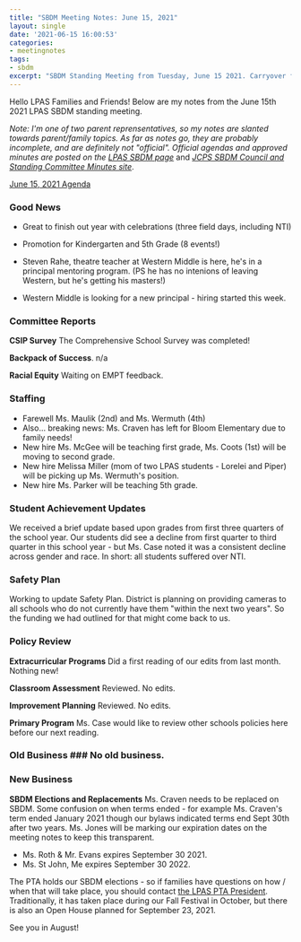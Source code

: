 ```yaml
---
title: "SBDM Meeting Notes: June 15, 2021"
layout: single
date: '2021-06-15 16:00:53'
categories:
- meetingnotes
tags:
- sbdm
excerpt: "SBDM Standing Meeting from Tuesday, June 15 2021. Carryover funds, the school survey is out now, extracurricular program policy review."
---
```


Hello LPAS Families and Friends! Below are my notes from the June 15th 2021 LPAS SBDM standing meeting. 

*Note: I'm one of two parent reprensentatives, so my notes are slanted towards parent/family topics. As far as notes go, they are probably incomplete, and are definitely not "official". Official agendas and approved minutes are posted on the* [*LPAS SBDM page*](http://lincoln.jefferson.kyschools.us/groups/14915/site_based_decision_making_council_sbdm/sbdm) and [*JCPS SBDM Council and Standing Committee Minutes site*](https://sppublic.jefferson.kyschools.us/sbdm/SitePages/Home.aspx).

[June 15, 2021 Agenda](https://drive.google.com/file/d/1gcGvYP9E-iWbxUSEpy631IItdcUmEV8e/view?usp=sharing)

### Good News ###
- Great to finish out year with celebrations (three field days, including NTI)
- Promotion for Kindergarten and 5th Grade (8 events!)

- Steven Rahe, theatre teacher at Western Middle is here, he's in a principal mentoring program. (PS he has no intenions of leaving Western, but he's getting his masters!)
- Western Middle is looking for a new principal - hiring started this week. 

### Committee Reports ###

**CSIP Survey** The Comprehensive School Survey was completed!

**Backpack of Success**. n/a

**Racial Equity** Waiting on EMPT feedback.

### Staffing ###
- Farewell Ms. Maulik (2nd) and Ms. Wermuth (4th)
- Also... breaking news: Ms. Craven has left for Bloom Elementary due to family needs! 
- New hire Ms. McGee will be teaching first grade, Ms. Coots (1st) will be moving to second grade.
- New hire Melissa Miller (mom of two LPAS students - Lorelei and Piper) will be picking up Ms. Wermuth's position.
- New hire Ms. Parker will be teaching 5th grade. 


### Student Achievement Updates ###
We received a brief update based upon grades from first three quarters of the school year. Our students did see a decline from first quarter to third quarter in this school year - but Ms. Case noted it was a consistent decline across gender and race. In short: all students suffered over NTI.

### Safety Plan ###
Working to update Safety Plan.
District is planning on providing cameras to all schools who do not currently have them "within the next two years". So the funding we had outlined for that might come back to us.


### Policy Review ###

**Extracurricular Programs**  Did a first reading of our edits from last month. Nothing new!

**Classroom Assessment** Reviewed. No edits.

**Improvement Planning** Reviewed. No edits.

**Primary Program** Ms. Case would like to review other schools policies here before our next reading. 

### Old Business ### No old business.

### New Business ###

**SBDM Elections and Replacements** Ms. Craven needs to be replaced on SBDM. Some confusion on when terms ended - for example Ms. Craven's term ended January 2021 though our bylaws indicated terms end Sept 30th after two years. Ms. Jones will be marking our expiration dates on the meeting notes to keep this transparent.
- Ms. Roth & Mr. Evans expires September 30 2021. 
- Ms. St John, Me expires September 30 2022. 

The PTA holds our SBDM elections - so if families have questions on how / when that will take place, you should contact [the LPAS PTA President](https://sites.google.com/view/lpaspta/lpas-pta-board-members). Traditionally, it has taken place during our Fall Festival in October, but there is also an Open House planned for September 23, 2021.


See you in August!